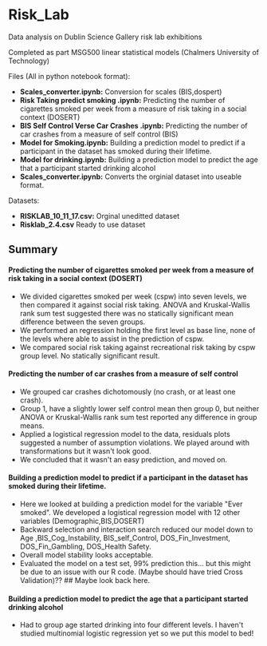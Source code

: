 # Risk_Lab
Data analysis on Dublin Science Gallery risk lab exhibitions

Completed as part MSG500 linear statistical models (Chalmers University of Technology)



Files (All in python notebook format): 
* __Scales_converter.ipynb:__ Conversion for scales (BIS,dospert)
* __Risk Taking predict smoking .ipynb:__ Predicting the number of cigarettes smoked per week from a measure of risk taking in a social context (DOSERT)
* __BIS Self Control Verse Car Crashes .ipynb:__ Predicting the number of car crashes from a measure of self control (BIS)
* __Model for Smoking.ipynb:__ Building a prediction model to predict if a participant in the dataset has smoked during their lifetime.
* __Model for drinking.ipynb:__ Building a prediction model to predict the age that a participant started drinking alcohol
* __Scales_converter.ipynb:__ Converts the orginial dataset into useable format. 

Datasets:
* __RISKLAB_10_11_17.csv:__ Orginal uneditted dataset 
* __Risklab_2.4.csv__ Ready to use dataset 

## Summary 
#### Predicting the number of cigarettes smoked per week from a measure of risk taking in a social context (DOSERT)
- We divided cigarettes smoked per week (cspw) into seven levels, we then compared it against social risk taking. ANOVA and Kruskal-Wallis rank sum test suggested there was no statically significant mean difference between the seven groups. 
- We performed an regression holding the first level as base line, none of the levels where able to assist in the prediction of cspw. 
- We compared social risk taking against recreational risk taking by cspw group level. No statically significant result. 

#### Predicting the number of car crashes from a measure of self control
- We grouped car crashes dichotomously (no crash, or at least one crash). 
- Group 1, have a slightly lower self control mean then group 0, but neither ANOVA or Kruskal-Wallis rank sum test reported any difference in group means. 
- Applied a logistical regression model to the data, residuals plots suggested a number of assumption violations. We played around with transformations but it wasn't look good. 
- We concluded that it wasn't an easy prediction, and moved on. 

#### Building a prediction model to predict if a participant in the dataset has smoked during their lifetime.
  - Here we looked at building a prediction model for the variable "Ever smoked". We developed a logistical regression model with 12 other variables (Demographic,BIS,DOSERT)
  -  Backward selection and interaction search reduced our model down to Age ,BIS_Cog_Instability, BIS_self_Control, DOS_Fin_Investment, DOS_Fin_Gambling, DOS_Health Safety. 
  - Overall model stability looks acceptable. 
  - Evaluated the model on a test set, 99% prediction this... but this might be due to an issue with our R code. (Maybe should have tried Cross Validation)?? ## Maybe look back here. 
#### Building a prediction model to predict the age that a participant started drinking alcohol
  - Had to group age started drinking into four different levels. I haven't studied multinomial logistic regression yet so we put this model to bed! 
  
  
